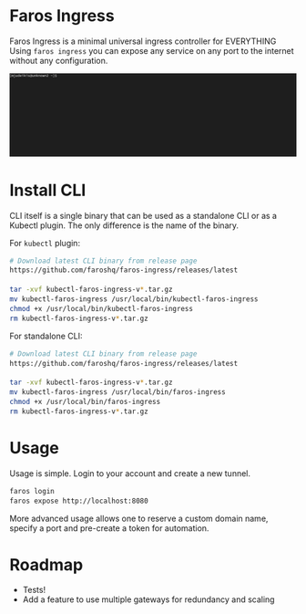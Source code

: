 # Faros Ingress

Faros Ingress is a minimal universal ingress controller for EVERYTHING
Using `faros ingress` you can expose any service on any port to the internet without any configuration.

![Faros expose](docs/img/faros.gif)

# Install CLI

CLI itself is a single binary that can be used as a standalone CLI or as a
Kubectl plugin. The only difference is the name of the binary.

For `kubectl` plugin:
```bash
# Download latest CLI binary from release page
https://github.com/faroshq/faros-ingress/releases/latest

tar -xvf kubectl-faros-ingress-v*.tar.gz
mv kubectl-faros-ingress /usr/local/bin/kubectl-faros-ingress
chmod +x /usr/local/bin/kubectl-faros-ingress
rm kubectl-faros-ingress-v*.tar.gz
```

For standalone CLI:
```bash
# Download latest CLI binary from release page
https://github.com/faroshq/faros-ingress/releases/latest

tar -xvf kubectl-faros-ingress-v*.tar.gz
mv kubectl-faros-ingress /usr/local/bin/faros-ingress
chmod +x /usr/local/bin/faros-ingress
rm kubectl-faros-ingress-v*.tar.gz
```

# Usage

Usage is simple. Login to your account and create a new tunnel.

```bash
faros login
faros expose http://localhost:8080
```

More advanced usage allows one to reserve a custom domain name, specify a port
and pre-create a token for automation.

# Roadmap

* Tests!
* Add a feature to use multiple gateways for redundancy and scaling


